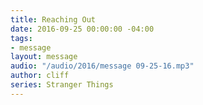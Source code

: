 ```yaml
---
title: Reaching Out
date: 2016-09-25 00:00:00 -04:00
tags:
- message
layout: message
audio: "/audio/2016/message 09-25-16.mp3"
author: cliff
series: Stranger Things
---
```


